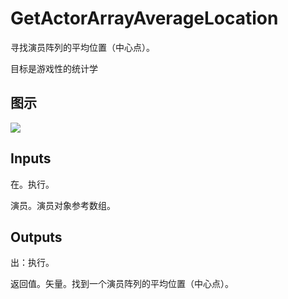 # GetActorArrayAverageLocation

寻找演员阵列的平均位置（中心点）。

目标是游戏性的统计学

## 图示

![]($-20221218-21144683.png)

## Inputs

在。执行。

演员。演员对象参考数组。  

## Outputs

出：执行。

返回值。矢量。找到一个演员阵列的平均位置（中心点）。
